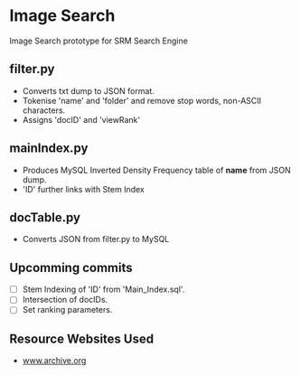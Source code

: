 # Image Search

Image Search prototype for SRM Search Engine

## filter.py
- Converts txt dump to JSON format.
- Tokenise 'name' and 'folder' and remove stop words, non-ASCII characters.
- Assigns 'docID' and 'viewRank'
 
## mainIndex.py
- Produces MySQL Inverted Density Frequency table of **name** from JSON dump.
- 'ID' further links with Stem Index

## docTable.py
- Converts JSON from filter.py to MySQL
 
## Upcomming commits
- [ ] Stem Indexing of 'ID' from 'Main_Index.sql'.
- [ ] Intersection of docIDs.
- [ ] Set ranking parameters.

## Resource Websites Used
- www.archive.org
